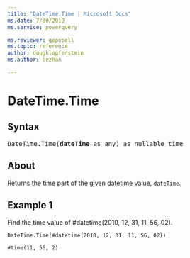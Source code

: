 ```yaml
---
title: "DateTime.Time | Microsoft Docs"
ms.date: 7/30/2019
ms.service: powerquery

ms.reviewer: gepopell
ms.topic: reference
author: dougklopfenstein
ms.author: bezhan

---
```

# DateTime.Time

## Syntax

<pre>
DateTime.Time(<b>dateTime</b> as any) as nullable time 
</pre>
  
## About  
Returns the time part of the given datetime value, `dateTime`.

## Example 1
Find the time value of #datetime(2010, 12, 31, 11, 56, 02).

```powerquery-m
DateTime.Time(#datetime(2010, 12, 31, 11, 56, 02))
```

`#time(11, 56, 2)`
